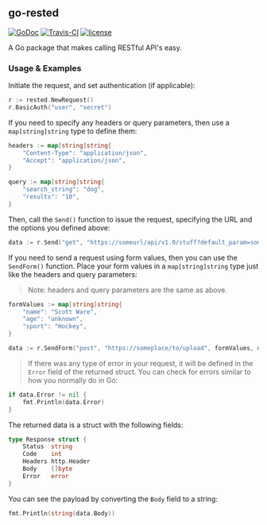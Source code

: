 ## go-rested
[![GoDoc](https://godoc.org/github.com/scottdware/go-rested?status.svg)](https://godoc.org/github.com/scottdware/go-rested) [![Travis-CI](https://travis-ci.org/scottdware/go-rested.svg?branch=master)](https://travis-ci.org/scottdware/go-rested)
[![license](http://img.shields.io/badge/license-MIT-red.svg?style=flat)](https://raw.githubusercontent.com/scottdware/go-rested/master/LICENSE)

A Go package that makes calling RESTful API's easy.

### Usage & Examples

Initiate the request, and set authentication (if applicable):

```Go
r := rested.NewRequest()
r.BasicAuth("user", "secret")
```

If you need to specify any headers or query parameters, then use a `map[string]string` type to define them:

```Go
headers := map[string]string{
	"Content-Type": "application/json",
	"Accept": "application/json",
}

query := map[string]string{
	"search_string": "dog",
	"results": "10",
}
```

Then, call the `Send()` function to issue the request, specifying the URL and the options you defined above:

```Go
data := r.Send("get", "https://someurl/api/v1.0/stuff?default_param=something", nil, headers, query)
```

If you need to send a request using form values, then you can use the `SendForm()` function. Place your form values in a `map[string]string` type
just like the headers and query parameters:

> Note: headers and query parameters are the same as above.

```Go
formValues := map[string]string{
	"name": "Scott Ware",
	"age": "unknown",
	"sport": "Hockey",
}

data := r.SendForm("post", "https://someplace/to/upload", formValues, nil, nil)
```

> If there was any type of error in your request, it will be defined in the `Error` field of the returned struct. You can check for errors similar to how you normally do in Go:
```Go
if data.Error != nil {
	fmt.Println(data.Error)
}
```

<!--
The entire request with any additional query parameters defined will look like the following when sent to the server:

```
https://someurl/api/v1.0/stuff?results=10&search_string=dog&default_param=something
```
-->

The returned data is a struct with the following fields:

```Go
type Response struct {
	Status  string
	Code    int
	Headers http.Header
	Body    []byte
	Error   error
}
```

You can see the payload by converting the `Body` field to a string:

```Go
fmt.Println(string(data.Body))
```